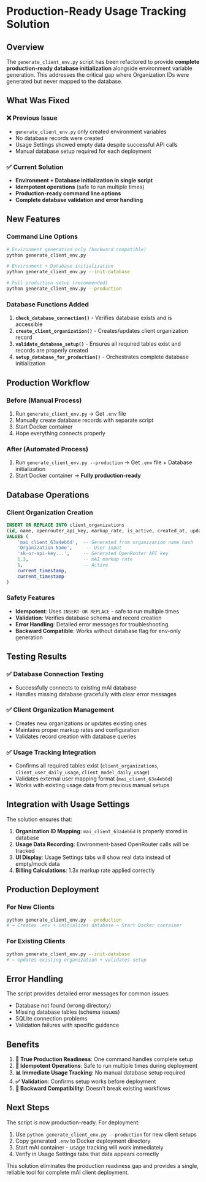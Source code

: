 # Production-Ready Usage Tracking Solution

## Overview

The `generate_client_env.py` script has been refactored to provide **complete production-ready database initialization** alongside environment variable generation. This addresses the critical gap where Organization IDs were generated but never mapped to the database.

## What Was Fixed

### ❌ Previous Issue
- `generate_client_env.py` only created environment variables
- No database records were created
- Usage Settings showed empty data despite successful API calls
- Manual database setup required for each deployment

### ✅ Current Solution  
- **Environment + Database initialization in single script**
- **Idempotent operations** (safe to run multiple times)
- **Production-ready command line options**
- **Complete database validation and error handling**

## New Features

### Command Line Options

```bash
# Environment generation only (backward compatible)
python generate_client_env.py

# Environment + Database initialization 
python generate_client_env.py --init-database

# Full production setup (recommended)
python generate_client_env.py --production
```

### Database Functions Added

1. **`check_database_connection()`** - Verifies database exists and is accessible
2. **`create_client_organization()`** - Creates/updates client organization record
3. **`validate_database_setup()`** - Ensures all required tables exist and records are properly created
4. **`setup_database_for_production()`** - Orchestrates complete database initialization

## Production Workflow

### Before (Manual Process)
1. Run `generate_client_env.py` → Get `.env` file
2. Manually create database records with separate script
3. Start Docker container
4. Hope everything connects properly

### After (Automated Process)
1. Run `generate_client_env.py --production` → Get `.env` file + Database initialization
2. Start Docker container → **Fully production-ready**

## Database Operations

### Client Organization Creation
```sql
INSERT OR REPLACE INTO client_organizations 
(id, name, openrouter_api_key, markup_rate, is_active, created_at, updated_at)
VALUES (
    'mai_client_63a4eb6d',  -- Generated from organization name hash
    'Organization Name',     -- User input
    'sk-or-api-key...',     -- Generated OpenRouter API key
    1.3,                    -- mAI markup rate
    1,                      -- Active
    current_timestamp,
    current_timestamp
)
```

### Safety Features
- **Idempotent**: Uses `INSERT OR REPLACE` - safe to run multiple times
- **Validation**: Verifies database schema and record creation
- **Error Handling**: Detailed error messages for troubleshooting
- **Backward Compatible**: Works without database flag for env-only generation

## Testing Results

### ✅ Database Connection Testing
- Successfully connects to existing mAI database
- Handles missing database gracefully with clear error messages

### ✅ Client Organization Management  
- Creates new organizations or updates existing ones
- Maintains proper markup rates and configuration
- Validates record creation with database queries

### ✅ Usage Tracking Integration
- Confirms all required tables exist (`client_organizations`, `client_user_daily_usage`, `client_model_daily_usage`)
- Validates external user mapping format (`mai_client_63a4eb6d`)
- Works with existing usage data from previous manual setups

## Integration with Usage Settings

The solution ensures that:

1. **Organization ID Mapping**: `mai_client_63a4eb6d` is properly stored in database
2. **Usage Data Recording**: Environment-based OpenRouter calls will be tracked
3. **UI Display**: Usage Settings tabs will show real data instead of empty/mock data
4. **Billing Calculations**: 1.3x markup rate applied correctly

## Production Deployment

### For New Clients
```bash
python generate_client_env.py --production
# → Creates .env + initializes database → Start Docker container
```

### For Existing Clients
```bash  
python generate_client_env.py --init-database
# → Updates existing organization + validates setup
```

## Error Handling

The script provides detailed error messages for common issues:
- Database not found (wrong directory)
- Missing database tables (schema issues)
- SQLite connection problems
- Validation failures with specific guidance

## Benefits

1. **🚀 True Production Readiness**: One command handles complete setup
2. **🔄 Idempotent Operations**: Safe to run multiple times during deployment
3. **📊 Immediate Usage Tracking**: No manual database setup required
4. **✅ Validation**: Confirms setup works before deployment
5. **🔧 Backward Compatibility**: Doesn't break existing workflows

## Next Steps

The script is now production-ready. For deployment:

1. Use `python generate_client_env.py --production` for new client setups
2. Copy generated `.env` to Docker deployment directory  
3. Start mAI container - usage tracking will work immediately
4. Verify in Usage Settings tabs that data appears correctly

This solution eliminates the production readiness gap and provides a single, reliable tool for complete mAI client deployment.